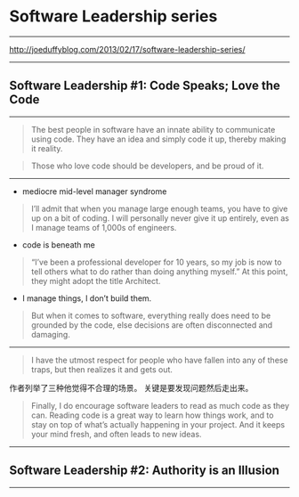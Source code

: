 # Software Leadership series

---

http://joeduffyblog.com/2013/02/17/software-leadership-series/

---

## Software Leadership #1: Code Speaks; Love the Code

---

> The best people in software have an innate ability to communicate using code.
> They have an idea and simply code it up, thereby making it reality.

> Those who love code should be developers, and be proud of it.

---

- mediocre mid-level manager syndrome

> I’ll admit that when you manage large enough teams, you have to give up on a
> bit of coding.
> I will personally never give it up entirely, even as I manage teams of 1,000s
> of engineers.

- code is beneath me

> “I’ve been a professional developer for 10 years, so my job is now to tell
> others what to do rather than doing anything myself.”
> At this point, they might adopt the title Architect.

- I manage things, I don’t build them.

> But when it comes to software, everything really does need to be grounded by
> the code, else decisions are often disconnected and damaging.

---

> I have the utmost respect for people who have fallen into any of these traps,
> but then realizes it and gets out.

作者列举了三种他觉得不合理的场景。
关键是要发现问题然后走出来。

> Finally, I do encourage software leaders to read as much code as they can.
> Reading code is a great way to learn how things work, and to stay on top of
> what’s actually happening in your project.
> And it keeps your mind fresh, and often leads to new ideas.

---

## Software Leadership #2: Authority is an Illusion

---


